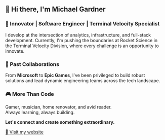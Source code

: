 ## 👋 Hi there, I'm Michael Gardner

### 🚀 Innovator | Software Engineer | Terminal Velocity Specialist

I develop at the intersection of analytics, infrastructure, and full-stack development. Currently, I'm pushing the boundaries at Rocket Science in the Terminal Velocity Division, where every challenge is an opportunity to innovate.

### 🔧 Past Collaborations
From **Microsoft** to **Epic Games**, I've been privileged to build robust solutions and lead dynamic engineering teams across the tech landscape.

### 🎮 More Than Code
Gamer, musician, home renovator, and avid reader.  
Always learning, always building.

**Let's connect and create something extraordinary.**

[🔗 Visit my website](https://mjgtwo.com)
